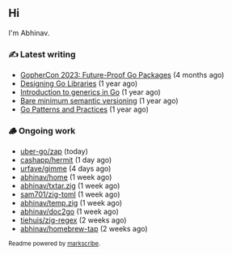 ## Hi

I'm Abhinav.

### ✍️ Latest writing


- [GopherCon 2023: Future-Proof Go Packages](https://abhinavg.net/2023/09/27/future-proof-packages/) (4 months ago)
- [Designing Go Libraries](https://abhinavg.net/2022/12/06/designing-go-libraries/) (1 year ago)
- [Introduction to generics in Go](https://abhinavg.net/2022/11/23/generics-intro/) (1 year ago)
- [Bare minimum semantic versioning](https://abhinavg.net/2022/11/07/semver/) (1 year ago)
- [Go Patterns and Practices](https://abhinavg.net/2022/09/19/go-patterns-and-practices-talk/) (1 year ago)

### 🪵 Ongoing work


- [uber-go/zap](https://github.com/uber-go/zap) (today)
- [cashapp/hermit](https://github.com/cashapp/hermit) (1 day ago)
- [urfave/gimme](https://github.com/urfave/gimme) (4 days ago)
- [abhinav/home](https://github.com/abhinav/home) (1 week ago)
- [abhinav/txtar.zig](https://github.com/abhinav/txtar.zig) (1 week ago)
- [sam701/zig-toml](https://github.com/sam701/zig-toml) (1 week ago)
- [abhinav/temp.zig](https://github.com/abhinav/temp.zig) (1 week ago)
- [abhinav/doc2go](https://github.com/abhinav/doc2go) (1 week ago)
- [tiehuis/zig-regex](https://github.com/tiehuis/zig-regex) (2 weeks ago)
- [abhinav/homebrew-tap](https://github.com/abhinav/homebrew-tap) (2 weeks ago)

<sub>Readme powered by [markscribe](https://github.com/muesli/markscribe).</sub>
